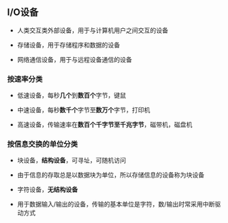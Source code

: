 ## I/O设备

- 人类交互类外部设备，用于与计算机用户之间交互的设备

- 存储设备，用于存储程序和数据的设备
	
- 网络通信设备，用于与远程设备通信的设备

### 按速率分类

- 低速设备，每秒**几个**到**数百个**字节，键鼠

- 中速设备，每秒**数千个**字节至**数万个**字节，打印机

- 高速设备，传输速率在**数百个千字节至千兆字节**，磁带机，磁盘机

### 按信息交换的单位分类

- 块设备，**结构设备**，可寻址，可随机访问

- 由于信息的存取总是以数据块为单位，所以存储信息的设备称为块设备

- 字符设备，**无结构设备**

- 用于数据输入/输出的设备，传输的基本单位是字符，数/输出时常采用中断驱动方式



